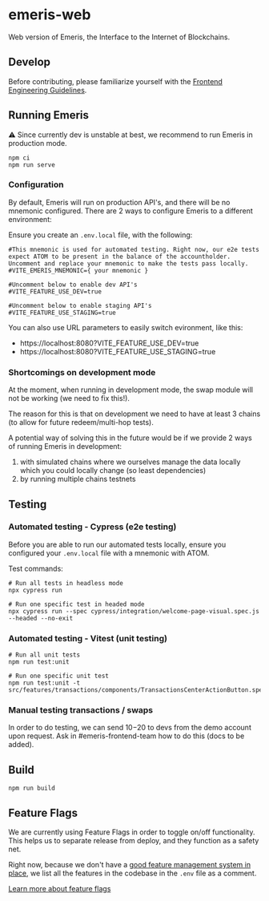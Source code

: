 # emeris-web

Web version of Emeris, the Interface to the Internet of Blockchains.

## Develop

Before contributing, please familiarize yourself with the [Frontend Engineering Guidelines](https://www.notion.so/allinbits/Frontend-Engineering-Guidelines-873d2c6e2dda493fbf6601d527259efd).

## Running Emeris

⚠️ Since currently dev is unstable at best, we recommend to run Emeris in production mode.

```
npm ci
npm run serve
```

### Configuration

By default, Emeris will run on production API's, and there will be no mnemonic configured. There are 2 ways to configure Emeris to a different environment:

Ensure you create an `.env.local` file, with the following:

```
#This mnemonic is used for automated testing. Right now, our e2e tests expect ATOM to be present in the balance of the accountholder. Uncomment and replace your mnemonic to make the tests pass locally.
#VITE_EMERIS_MNEMONIC={ your mnemonic }

#Uncomment below to enable dev API's
#VITE_FEATURE_USE_DEV=true

#Uncomment below to enable staging API's
#VITE_FEATURE_USE_STAGING=true
```

You can also use URL parameters to easily switch evironment, like this:

- https://localhost:8080?VITE_FEATURE_USE_DEV=true
- https://localhost:8080?VITE_FEATURE_USE_STAGING=true

### Shortcomings on development mode

At the moment, when running in development mode, the swap module will not be working (we need to fix this!).

The reason for this is that on development we need to have at least 3 chains (to allow for future redeem/multi-hop tests).

A potential way of solving this in the future would be if we provide 2 ways of running Emeris in development:

1. with simulated chains where we ourselves manage the data locally which you could locally change (so least dependencies)
2. by running multiple chains testnets

## Testing

### Automated testing - Cypress (e2e testing)

Before you are able to run our automated tests locally, ensure you configured your `.env.local` file with a mnemonic with ATOM.

Test commands:

```
# Run all tests in headless mode
npx cypress run

# Run one specific test in headed mode
npx cypress run --spec cypress/integration/welcome-page-visual.spec.js --headed --no-exit
```

### Automated testing - Vitest (unit testing)

```
# Run all unit tests
npm run test:unit

# Run one specific unit test
npm run test:unit -t src/features/transactions/components/TransactionsCenterActionButton.spec.ts
```

### Manual testing transactions / swaps

In order to do testing, we can send $10-$20 to devs from the demo account upon request. Ask in #emeris-frontend-team how to do this (docs to be added).

## Build

```
npm run build
```

## Feature Flags

We are currently using Feature Flags in order to toggle on/off functionality. This helps us to separate release from deploy, and they function as a safety net.

Right now, because we don't have a [good feature management system in place](https://github.com/allinbits/demeris/issues/949), we list all the features in the codebase in the `.env` file as a comment.

[Learn more about feature flags](https://www.notion.so/allinbits/Working-with-Feature-Flags-c0bbf36cbb2646de9e6754564394bdc2)
